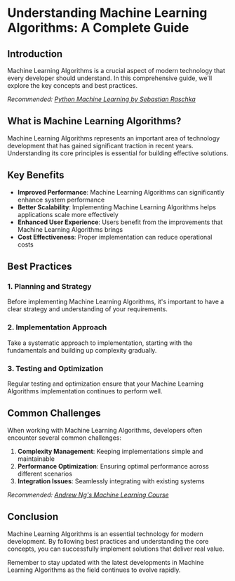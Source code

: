 # Understanding Machine Learning Algorithms: A Complete Guide

## Introduction

Machine Learning Algorithms is a crucial aspect of modern technology that every developer should understand. In this comprehensive guide, we'll explore the key concepts and best practices.

*Recommended: <a href="https://amazon.com/dp/B08N5WRWNW?tag=aiblogcontent-20" target="_blank" rel="nofollow sponsored">Python Machine Learning by Sebastian Raschka</a>*


## What is Machine Learning Algorithms?

Machine Learning Algorithms represents an important area of technology development that has gained significant traction in recent years. Understanding its core principles is essential for building effective solutions.

## Key Benefits

- **Improved Performance**: Machine Learning Algorithms can significantly enhance system performance
- **Better Scalability**: Implementing Machine Learning Algorithms helps applications scale more effectively  
- **Enhanced User Experience**: Users benefit from the improvements that Machine Learning Algorithms brings
- **Cost Effectiveness**: Proper implementation can reduce operational costs

## Best Practices

### 1. Planning and Strategy

Before implementing Machine Learning Algorithms, it's important to have a clear strategy and understanding of your requirements.

### 2. Implementation Approach

Take a systematic approach to implementation, starting with the fundamentals and building up complexity gradually.

### 3. Testing and Optimization

Regular testing and optimization ensure that your Machine Learning Algorithms implementation continues to perform well.

## Common Challenges

When working with Machine Learning Algorithms, developers often encounter several common challenges:

1. **Complexity Management**: Keeping implementations simple and maintainable
2. **Performance Optimization**: Ensuring optimal performance across different scenarios
3. **Integration Issues**: Seamlessly integrating with existing systems


*Recommended: <a href="https://coursera.org/learn/machine-learning" target="_blank" rel="nofollow sponsored">Andrew Ng's Machine Learning Course</a>*

## Conclusion

Machine Learning Algorithms is an essential technology for modern development. By following best practices and understanding the core concepts, you can successfully implement solutions that deliver real value.

Remember to stay updated with the latest developments in Machine Learning Algorithms as the field continues to evolve rapidly.